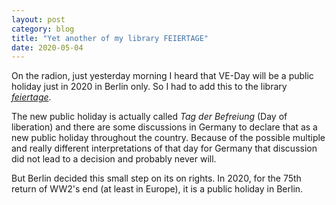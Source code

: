 ```yaml
---
layout: post
category: blog
title: "Yet another of my library FEIERTAGE"
date: 2020-05-04
---
```


On the radion, just yesterday morning I heard that VE-Day will be a public holiday just in 2020 in Berlin only. So I had to add this to the library [_feiertage_](https://github.com/wlbr/feiertage).

The new public holiday is actually called _Tag der Befreiung_ (Day of liberation) and there are some discussions in Germany to declare that as a new public holiday throughout the country. Because of the possible multiple and really different interpretations of that day for Germany that discussion did not lead to a decision and probably never will.

But Berlin decided this small step on its on rights. In 2020, for the 75th return of WW2's end (at least in Europe), it is a public holiday in Berlin.
  